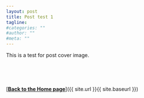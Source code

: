 ```yaml
---
layout: post
title: Post test 1
tagline: 
#categories: ""
#author: ""
#meta: ""
---
```


This is a test for post cover image.

&ensp;

&ensp;

[<b><u>Back to the Home page</u></b>]({{ site.url }}{{ site.baseurl }})
